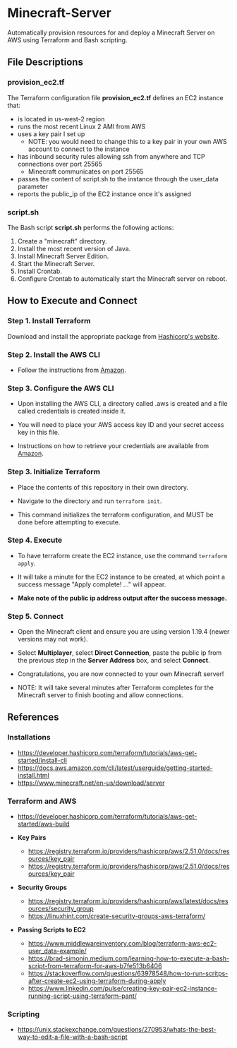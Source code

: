 # Minecraft-Server
Automatically provision resources for and deploy a Minecraft Server on AWS using Terraform and Bash scripting.

## File Descriptions
### provision_ec2.tf
The Terraform configuration file **provision_ec2.tf** defines an EC2 instance that:
  - is located in us-west-2 region
  - runs the most recent Linux 2 AMI from AWS
  - uses a key pair I set up 
      - NOTE: you would need to change this to a key pair in your own AWS account to connect to the instance
  - has inbound security rules allowing ssh from anywhere and TCP connections over port 25565 
      - Minecraft communicates on port 25565
  - passes the content of script.sh to the instance through the user_data parameter
  - reports the public_ip of the EC2 instance once it's assigned

### script.sh
The Bash script **script.sh** performs the following actions:
  1. Create a "minecraft" directory.
  2. Install the most recent version of Java.
  3. Install Minecraft Server Edition.
  4. Start the Minecraft Server.
  5. Install Crontab.
  6. Configure Crontab to automatically start the Minecraft server on reboot.

## How to Execute and Connect
### Step 1. Install Terraform
Download and install the appropriate package from [Hashicorp's website](https://developer.hashicorp.com/terraform/downloads).

### Step 2. Install the AWS CLI
- Follow the instructions from [Amazon](https://docs.aws.amazon.com/cli/latest/userguide/getting-started-install.html).

### Step 3. Configure the AWS CLI

- Upon installing the AWS CLI, a directory called .aws is created and a file called credentials is created inside it.

- You will need to place your AWS access key ID and your secret access key in this file.

- Instructions on how to retrieve your credentials are available from [Amazon](https://docs.aws.amazon.com/sdk-for-javascript/v2/developer-guide/getting-your-credentials.html).

### Step 3. Initialize Terraform

- Place the contents of this repository in their own directory.

- Navigate to the directory and run `terraform init`.

- This command initializes the terraform configuration, and MUST be done before attempting to execute.

### Step 4. Execute

- To have terraform create the EC2 instance, use the command `terraform apply`.

- It will take a minute for the EC2 instance to be created, at which point a success message "Apply complete! ..." will appear.

- **Make note of the public ip address output after the success message.**

### Step 5. Connect

- Open the Minecraft client and ensure you are using version 1.19.4 (newer versions may not work).

- Select **Multiplayer**, select **Direct Connection**, paste the public ip from the previous step in the **Server Address** box, and select **Connect**.

- Congratulations, you are now connected to your own Minecraft server!

- NOTE: It will take several minutes after Terraform completes for the Minecraft server to finish booting and allow connections.

## References

### Installations
- https://developer.hashicorp.com/terraform/tutorials/aws-get-started/install-cli
- https://docs.aws.amazon.com/cli/latest/userguide/getting-started-install.html
- https://www.minecraft.net/en-us/download/server

### Terraform and AWS
- https://developer.hashicorp.com/terraform/tutorials/aws-get-started/aws-build

- **Key Pairs**
  - https://registry.terraform.io/providers/hashicorp/aws/2.51.0/docs/resources/key_pair
  - https://registry.terraform.io/providers/hashicorp/aws/2.51.0/docs/resources/key_pair

- **Security Groups**
  - https://registry.terraform.io/providers/hashicorp/aws/latest/docs/resources/security_group
  - https://linuxhint.com/create-security-groups-aws-terraform/

- **Passing Scripts to EC2**
  - https://www.middlewareinventory.com/blog/terraform-aws-ec2-user_data-example/
  - https://brad-simonin.medium.com/learning-how-to-execute-a-bash-script-from-terraform-for-aws-b7fe513b6406
  - https://stackoverflow.com/questions/63978548/how-to-run-scritps-after-create-ec2-using-terraform-during-apply
  - https://www.linkedin.com/pulse/creating-key-pair-ec2-instance-running-script-using-terraform-pant/

### Scripting
- https://unix.stackexchange.com/questions/270953/whats-the-best-way-to-edit-a-file-with-a-bash-script
